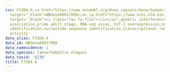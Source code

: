 ```yaml
---
csv: F33D4.6,<a href="https://www.ensembl.org/Homo_sapiens/Gene/Summary?db=core;g=WBGene00017998"
  target="_blank">WBGene00017998</a>,<a href="https://www.ncbi.nlm.nih.gov/pubmed/30894454"
  target="_blank"><i class="fas fa-file"></i></a>",genetic interference,functional
  association,prime adult stage, RNA-seq assay, hsf-1 overexpression,nucleotide sequence
  identification,nucleotide sequence identification,transcriptional regulation,up-regulates
  activity
data_alias: F33D4.6
data_id: WBGene00017998
data_numevidence: 1
data_species: Caenorhabditis elegans
data_taxid: '6239'
title: F33D4.6
---
```

